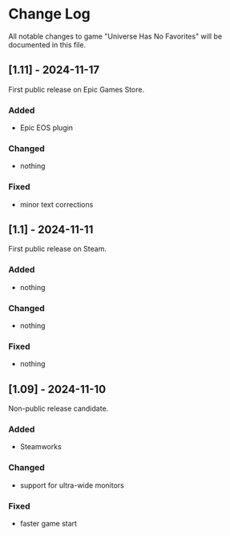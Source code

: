 # Change Log
All notable changes to game "Universe Has No Favorites" will be documented in this file.


## [1.11] - 2024-11-17
  
First public release on Epic Games Store.
 
### Added

- Epic EOS plugin

### Changed
  
- nothing
 
### Fixed
 
- minor text corrections


## [1.1] - 2024-11-11
  
First public release on Steam.
 
### Added

- nothing

### Changed
  
- nothing
 
### Fixed
 
- nothing


## [1.09] - 2024-11-10
  
Non-public release candidate.
 
### Added

- Steamworks

### Changed
  
- support for ultra-wide monitors
 
### Fixed
 
- faster game start
